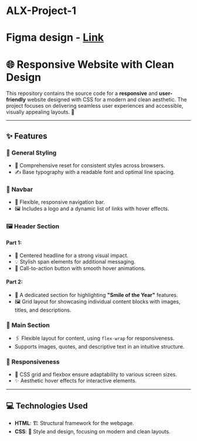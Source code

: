 # ALX-Project-1
# Figma design - [Link](https://www.figma.com/design/glFUHMVogwSrwP3Jgk4S1Y/a5366bbd595c643993665e2a28909370a7e12c66?node-id=0-1&t=JnkC6vv1exgT1eVc-1)


# 🌐 Responsive Website with Clean Design

This repository contains the source code for a **responsive** and **user-friendly** website designed with CSS for a modern and clean aesthetic. The project focuses on delivering seamless user experiences and accessible, visually appealing layouts. 🎨

---

## ✨ Features

### 🎯 **General Styling**
- 🔄 Comprehensive reset for consistent styles across browsers.
- ✍️ Base typography with a readable font and optimal line spacing.

### 🧭 **Navbar**
- 📱 Flexible, responsive navigation bar.
- 🖼️ Includes a logo and a dynamic list of links with hover effects.

### 🖼️ **Header Section**
#### Part 1:
- 🎉 Centered headline for a strong visual impact.
- 💡 Stylish span elements for additional messaging.
- 🚀 Call-to-action button with smooth hover animations.

#### Part 2:
- 🌟 A dedicated section for highlighting **"Smile of the Year"** features.
- 🖼️ Grid layout for showcasing individual content blocks with images, titles, and descriptions.

### 📌 **Main Section**
- 🖇️ Flexible layout for content, using `flex-wrap` for responsiveness.
- Supports images, quotes, and descriptive text in an intuitive structure.

### 📱 **Responsiveness**
- 🧩 CSS grid and flexbox ensure adaptability to various screen sizes.
- ✨ Aesthetic hover effects for interactive elements.

---

## 💻 Technologies Used
- **HTML**: 🏗️ Structural framework for the webpage.
- **CSS**: 🎨 Style and design, focusing on modern and clean layouts.
